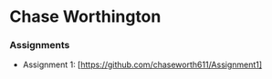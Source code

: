 
# Chase Worthington
### Assignments 
- Assignment 1: [https://github.com/chaseworth611/Assignment1]